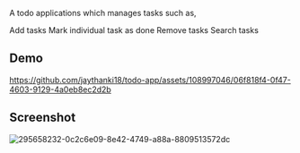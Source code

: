 A todo applications which manages tasks such as,

Add tasks
Mark individual task as done
Remove tasks
Search tasks
## Demo

https://github.com/jaythanki18/todo-app/assets/108997046/06f818f4-0f47-4603-9129-4a0eb8ec2d2b

## Screenshot

![295658232-0c2c6e09-8e42-4749-a88a-8809513572dc](https://github.com/jaythanki18/todo-app/assets/108997046/1a6dc6cc-e13b-4a52-bb58-ede17c60be86)





